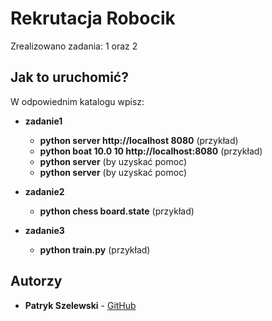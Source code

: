 # Rekrutacja Robocik

Zrealizowano zadania: 1 oraz 2

## Jak to uruchomić?
W odpowiednim katalogu wpisz:
* **zadanie1**
	
	- **python server http://localhost 8080** (przykład)
	- **python boat 10.0 10 http://localhost:8080** (przykład)
	- **python server** (by uzyskać pomoc)
	- **python server** (by uzyskać pomoc)

* **zadanie2** 
	- **python chess board.state** (przykład)
	
* **zadanie3** 
	- **python train.py** (przykład)

## Autorzy

* **Patryk Szelewski** - [GitHub](https://github.com/pszelew)
